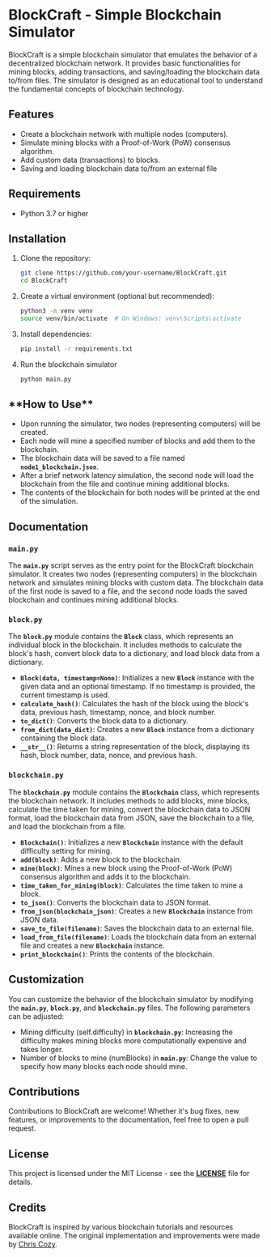 # **BlockCraft - Simple Blockchain Simulator**

BlockCraft is a simple blockchain simulator that emulates the behavior of a decentralized blockchain network. It provides basic functionalities for mining blocks, adding transactions, and saving/loading the blockchain data to/from files. The simulator is designed as an educational tool to understand the fundamental concepts of blockchain technology.

## **Features**

- Create a blockchain network with multiple nodes (computers).
- Simulate mining blocks with a Proof-of-Work (PoW) consensus algorithm.
- Add custom data (transactions) to blocks.
- Saving and loading blockchain data to/from an external file

## Requirements

- Python 3.7 or higher

## **Installation**

1. Clone the repository:

   ```bash
   git clone https://github.com/your-username/BlockCraft.git
   cd BlockCraft
   ```

2. Create a virtual environment (optional but recommended):

   ```bash
   python3 -m venv venv
   source venv/bin/activate  # On Windows: venv\Scripts\activate
   ```

3. Install dependencies:

   ```bash
   pip install -r requirements.txt
   ```

4. Run the blockchain simulator

   ```bash
   python main.py
   ```

## \***\*How to Use\*\***

- Upon running the simulator, two nodes (representing computers) will be created.
- Each node will mine a specified number of blocks and add them to the blockchain.
- The blockchain data will be saved to a file named **`node1_blockchain.json`**.
- After a brief network latency simulation, the second node will load the blockchain from the file and continue mining additional blocks.
- The contents of the blockchain for both nodes will be printed at the end of the simulation.

## **Documentation**

### **`main.py`**

The **`main.py`** script serves as the entry point for the BlockCraft blockchain simulator. It creates two nodes (representing computers) in the blockchain network and simulates mining blocks with custom data. The blockchain data of the first node is saved to a file, and the second node loads the saved blockchain and continues mining additional blocks.

### **`block.py`**

The **`block.py`** module contains the **`Block`** class, which represents an individual block in the blockchain. It includes methods to calculate the block's hash, convert block data to a dictionary, and load block data from a dictionary.

- **`Block(data, timestamp=None)`**: Initializes a new **`Block`** instance with the given data and an optional timestamp. If no timestamp is provided, the current timestamp is used.
- **`calculate_hash()`**: Calculates the hash of the block using the block's data, previous hash, timestamp, nonce, and block number.
- **`to_dict()`**: Converts the block data to a dictionary.
- **`from_dict(data_dict)`**: Creates a new **`Block`** instance from a dictionary containing the block data.
- **`__str__()`**: Returns a string representation of the block, displaying its hash, block number, data, nonce, and previous hash.

### **`blockchain.py`**

The **`blockchain.py`** module contains the **`Blockchain`** class, which represents the blockchain network. It includes methods to add blocks, mine blocks, calculate the time taken for mining, convert the blockchain data to JSON format, load the blockchain data from JSON, save the blockchain to a file, and load the blockchain from a file.

- **`Blockchain()`**: Initializes a new **`Blockchain`** instance with the default difficulty setting for mining.
- **`add(block)`**: Adds a new block to the blockchain.
- **`mine(block)`**: Mines a new block using the Proof-of-Work (PoW) consensus algorithm and adds it to the blockchain.
- **`time_taken_for_mining(block)`**: Calculates the time taken to mine a block.
- **`to_json()`**: Converts the blockchain data to JSON format.
- **`from_json(blockchain_json)`**: Creates a new **`Blockchain`** instance from JSON data.
- **`save_to_file(filename)`**: Saves the blockchain data to an external file.
- **`load_from_file(filename)`**: Loads the blockchain data from an external file and creates a new **`Blockchain`** instance.
- **`print_blockchain()`**: Prints the contents of the blockchain.

## **Customization**

You can customize the behavior of the blockchain simulator by modifying the **`main.py`**, **`block.py`**, and **`blockchain.py`** files. The following parameters can be adjusted:

- Mining difficulty (self.difficulty) in **`blockchain.py`**: Increasing the difficulty makes mining blocks more computationally expensive and takes longer.
- Number of blocks to mine (numBlocks) in **`main.py`**: Change the value to specify how many blocks each node should mine.

## **Contributions**

Contributions to BlockCraft are welcome! Whether it's bug fixes, new features, or improvements to the documentation, feel free to open a pull request.

## **License**

This project is licensed under the MIT License - see the **[LICENSE](https://opensource.org/license/mit/)** file for details.

## **Credits**

BlockCraft is inspired by various blockchain tutorials and resources available online. The original implementation and improvements were made by [Chris Cozy](https://github.com/chris-cozy).

